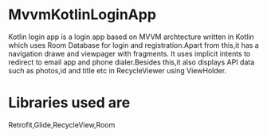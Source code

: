 # MvvmKotlinLoginApp

Kotlin login app is a login app based on MVVM archtecture written in Kotlin which uses Room Database for login and registration.Apart from this,it has a navigation drawe and viewpager with fragments.
It uses implicit intents to redirect to email app and phone dialer.Besides this,it also displays API data such as photos,id and title etc in RecycleViewer using ViewHolder.

# Libraries used are
Retrofit,Glide,RecycleView,Room


